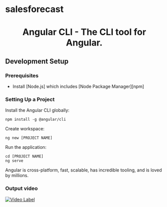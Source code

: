 # salesforecast


<h1 align="center">Angular CLI - The CLI tool for Angular.</h1>

## Development Setup


### Prerequisites

- Install [Node.js] which includes [Node Package Manager][npm]

### Setting Up a Project

Install the Angular CLI globally:

```
npm install -g @angular/cli
```

Create workspace:

```
ng new [PROJECT NAME]
```

Run the application:

```
cd [PROJECT NAME]
ng serve
```

Angular is cross-platform, fast, scalable, has incredible tooling, and is loved by millions.

### Output video

[![Video Label](VIDEO_ID)](https://vimeo.com/834649424?share=copy)





